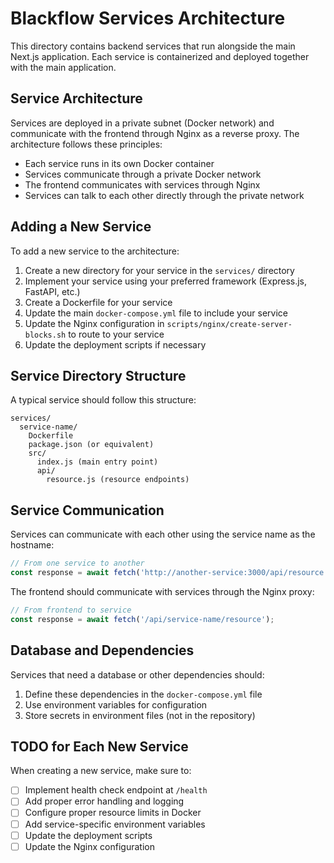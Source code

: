 # Blackflow Services Architecture

This directory contains backend services that run alongside the main Next.js application. Each service is containerized and deployed together with the main application.

## Service Architecture

Services are deployed in a private subnet (Docker network) and communicate with the frontend through Nginx as a reverse proxy. The architecture follows these principles:

- Each service runs in its own Docker container
- Services communicate through a private Docker network
- The frontend communicates with services through Nginx
- Services can talk to each other directly through the private network

## Adding a New Service

To add a new service to the architecture:

1. Create a new directory for your service in the `services/` directory
2. Implement your service using your preferred framework (Express.js, FastAPI, etc.)
3. Create a Dockerfile for your service
4. Update the main `docker-compose.yml` file to include your service
5. Update the Nginx configuration in `scripts/nginx/create-server-blocks.sh` to route to your service
6. Update the deployment scripts if necessary

## Service Directory Structure

A typical service should follow this structure:

```
services/
  service-name/
    Dockerfile
    package.json (or equivalent)
    src/
      index.js (main entry point)
      api/
        resource.js (resource endpoints)
```

## Service Communication

Services can communicate with each other using the service name as the hostname:

```javascript
// From one service to another
const response = await fetch('http://another-service:3000/api/resource');
```

The frontend should communicate with services through the Nginx proxy:

```javascript
// From frontend to service
const response = await fetch('/api/service-name/resource');
```

## Database and Dependencies

Services that need a database or other dependencies should:

1. Define these dependencies in the `docker-compose.yml` file
2. Use environment variables for configuration
3. Store secrets in environment files (not in the repository)

## TODO for Each New Service

When creating a new service, make sure to:

- [ ] Implement health check endpoint at `/health`
- [ ] Add proper error handling and logging
- [ ] Configure proper resource limits in Docker
- [ ] Add service-specific environment variables
- [ ] Update the deployment scripts
- [ ] Update the Nginx configuration